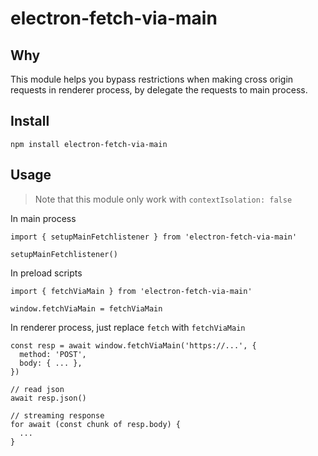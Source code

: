 # electron-fetch-via-main

## Why

This module helps you bypass restrictions when making cross origin requests in renderer process, by delegate the requests to main process.

## Install

```
npm install electron-fetch-via-main
```

## Usage

> Note that this module only work with `contextIsolation: false`

In main process

```
import { setupMainFetchlistener } from 'electron-fetch-via-main'

setupMainFetchlistener()
```

In preload scripts

```
import { fetchViaMain } from 'electron-fetch-via-main'

window.fetchViaMain = fetchViaMain
```

In renderer process, just replace `fetch` with `fetchViaMain`

```
const resp = await window.fetchViaMain('https://...', {
  method: 'POST',
  body: { ... },
})

// read json
await resp.json()

// streaming response
for await (const chunk of resp.body) {
  ...
}
```